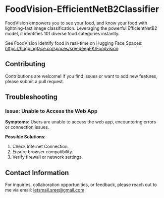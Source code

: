 # FoodVision-EfficientNetB2Classifier
FoodVision empowers you to see your food, and know your food with lightning-fast image classification. Leveraging the powerful EfficientNetB2 model, it identifies 101 diverse food categories instantly.

See FoodVision identify food in real-time on Hugging Face Spaces:    
https://huggingface.co/spaces/sreedeepEK/Foodvision

## Contributing
Contributions are welcome! If you find issues or want to add new features, please submit a pull request.

## Troubleshooting

### Issue: Unable to Access the Web App
**Symptoms:** Users are unable to access the web app, encountering errors or connection issues.

**Possible Solutions:**
1. Check Internet Connection.
2. Ensure browser compatibility. 
3. Verify firewall or network settings.

## Contact Information
For inquiries, collaboration opportunities, or feedback, please reach out to me via email: letsmail.sree@gmail.com
